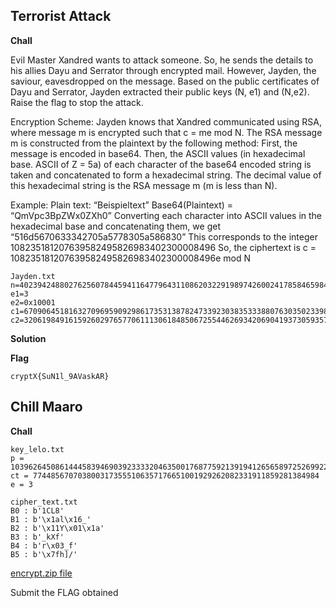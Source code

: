## Terrorist Attack
**Chall**

Evil Master Xandred wants to attack someone. So, he sends the details to his allies Dayu and Serrator through encrypted mail. However, Jayden, the saviour, eavesdropped on the message. Based on the public certificates of Dayu and Serrator, Jayden extracted their public keys (N, e1) and (N,e2). Raise the flag to stop the attack.

Encryption Scheme: Jayden knows that Xandred communicated using RSA, where message m is encrypted such that c = me mod N.
The RSA message m is constructed from the plaintext by the following method:
First, the message is encoded in base64. Then, the ASCII values (in hexadecimal base. ASCII of Z = 5a) of each character of the base64 encoded string is taken and concatenated to form a hexadecimal string. The decimal value of this hexadecimal string is the RSA message m (m is less than N).

Example: 
Plain text: “Beispieltext”
Base64(Plaintext) = “QmVpc3BpZWx0ZXh0”
Converting each character into ASCII values in the hexadecimal base and concatenating them, we get “516d5670633342705a5778305a586830”
This corresponds to the integer
108235181207639582495826983402300008496
So, the ciphertext is
c = 108235181207639582495826983402300008496e mod N

```
Jayden.txt
n=402394248802762560784459411647796431108620322919897426002417858465984510150839043308712123310510922610690378085519407742502585978563438101321191019034005392771936629869360205383247721026151449660543966528254014636648532640397857580791648563954248342700568953634713286153354659774351731627683020456167612375777
e1=3
e2=0x10001
c1=67090645181632709695909298617353138782473392303835333880763035023398399986102522696207286994028014029479955043913066845767219313073168226921458651197268124266204694732369429212400077185147687076698999058253541539181075009601524169290102789307319784203160878830115189236220647878370932124691829160238166884507
c2=320619849161592602976577061113061848506725544626934206904193730593575376891316859724098919371817228348187363536514796561697241275831333616877986761327123283643554751189999114073665767746826416394998880017351368095327983542692476081042891563760767627156393835619028739103574351913497376152704326725037693741418
```

**Solution**

**Flag**
```
cryptX{SuN1l_9AVaskAR}
```

## Chill Maaro
**Chall**
```
key_lelo.txt
p = 103962645086144458394690392333320463500176877592139194126565897252699227389054752050860916642155272976067269318854290849706050750024964367506243628724742178891177469067035094968932705968778096858802301049224190400062964931585852844156067570881650783099922374023185643146939610733140914730176277036929861453893
ct = 7744856707038003173555106357176651001929262082331911859281384984
e = 3
```
```
cipher_text.txt
B0 : b'1CL8'
B1 : b'\x1al\x16_'
B2 : b'\x11Y\x01\x1a'
B3 : b'_kXf'
B4 : b'r\x03_f'
B5 : b'\x7fh]/'
```

[encrypt.zip file](./encrypt.zip)

Submit the FLAG obtained
